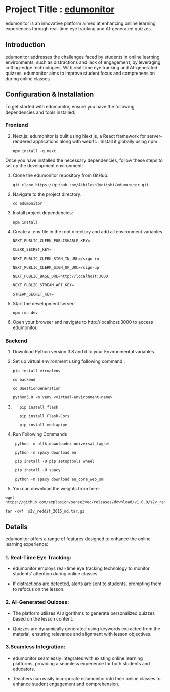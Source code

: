 # Project Title : [edumonitor](edu-proctor.vercel.app/)

edumonitor is an innovative platform aimed at enhancing online learning experiences through real-time eye tracking and AI-generated quizzes.



## Introduction

edumonitor addresses the challenges faced by students in online learning environments, such as distractions and lack of engagement, by leveraging cutting-edge technologies.
With real-time eye tracking and AI-generated quizzes, edumonitor aims to improve student focus and comprehension during online classes.




## Configuration & Installation


To get started with edumonitor, ensure you have the following dependencies and tools installed:

### Frontend

2. Next.js: edumonitor is built using Next.js, a React framework for server-rendered applications along with webrtc . Install it globally using npm :

   ```
   npm install -g next
   ```

Once you have installed the necessary dependencies, follow these steps to set up the development environment:

1. Clone the edumonitor repository from GitHub:
   ```
   git clone https://github.com/AkhileshJyotishi/edumonitor.git
   ```
2. Navigate to the project directory:
   ```
   cd edumonitor
   ```
3. Install project dependencies:
   ```
   npm install
   ```
4. Create a .env file in the root directory and add all environment variables.
   ```
   NEXT_PUBLIC_CLERK_PUBLISHABLE_KEY=

   CLERK_SECRET_KEY=
   
   NEXT_PUBLIC_CLERK_SIGN_IN_URL=/sign-in

   NEXT_PUBLIC_CLERK_SIGN_UP_URL=/sign-up

   NEXT_PUBLIC_BASE_URL=http://localhost:3000

   NEXT_PUBLIC_STREAM_API_KEY=

   STREAM_SECRET_KEY=
   ```
5. Start the development server:
   ```
   npm run dev
   ```
6. Open your browser and navigate to http://localhost:3000 to access edumonitor.

### Backend

1. Download Python version 3.8 and it to your Environmental variables.

2. Set up virtual environment using following command :
    ```
    pip install virualenv
    
    cd backend

    cd QuestionGeneration
    
    python3.8 -m venv <virtual-environment-name>

    ```
3.  ```
       pip install flask

       pip install Flask-Cors

       pip install mediapipe
    ```
4. Run Following Commands 
   ```
    python -m nltk.downloader universal_tagset
      
    python -m spacy download en

    pip install -U pip setuptools wheel

    pip install -U spacy

    python -m spacy download en_core_web_sm
   ```
5. You can download the weights from here:
```
wget https://github.com/explosion/sense2vec/releases/download/v1.0.0/s2v_reddit_2015_md.tar.gz

tar -xvf  s2v_reddit_2015_md.tar.gz
```
## Details

edumonitor offers a range of features designed to enhance the online learning experience:

### 1.  Real-Time Eye Tracking:

  - edumonitor employs real-time eye tracking technology to monitor students' attention during online classes.

  - If distractions are detected, alerts are sent to students, prompting them to refocus on the lesson.


### 2.  AI-Generated Quizzes:

  - The platform utilizes AI algorithms to generate personalized quizzes based on the lesson content.

  - Quizzes are dynamically generated using keywords extracted from the material, ensuring relevance and alignment with lesson objectives.

### 3.Seamless Integration:

  - edumonitor seamlessly integrates with existing online learning platforms, providing a seamless experience for both students and educators.

  - Teachers can easily incorporate edumonitor into their online classes to enhance student engagement and comprehension.



